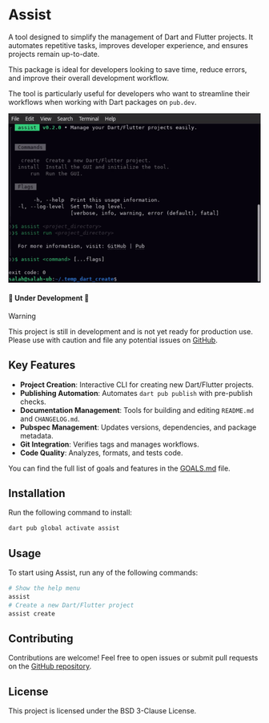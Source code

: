 # Assist

A tool designed to simplify the management of Dart and Flutter projects. It automates repetitive
tasks, improves developer experience, and ensures projects remain up-to-date.

This package is ideal for developers looking to save time, reduce errors, and improve their overall
development workflow.

The tool is particularly useful for developers who want to streamline their workflows when working
with Dart packages on `pub.dev`.

<img src="assets/images/flutter_create.gif" alt="Flutter Create Gif"/>

#### 🚧 Under Development 🚧
> [!WARNING]
> This project is still in development and is not yet ready for production use.  
> Please use with caution and file any potential issues on [GitHub](https://github.com/salah-rashad/assist/issues).


## Key Features

- **Project Creation**: Interactive CLI for creating new Dart/Flutter projects.
- **Publishing Automation**: Automates `dart pub publish` with pre-publish checks.
- **Documentation Management**: Tools for building and editing `README.md` and `CHANGELOG.md`.
- **Pubspec Management**: Updates versions, dependencies, and package metadata.
- **Git Integration**: Verifies tags and manages workflows.
- **Code Quality**: Analyzes, formats, and tests code.

You can find the full list of goals and features in
the [GOALS.md](https://github.com/salah-rashad/assist/blob/main/GOALS.md) file.

## Installation

Run the following command to install:

```bash
dart pub global activate assist
```

## Usage

To start using Assist, run any of the following commands:

```bash
# Show the help menu
assist
# Create a new Dart/Flutter project
assist create
```

## Contributing

Contributions are welcome! Feel free to open issues or submit pull requests
on the [GitHub repository](https://github.com/salah-rashad/assist).

## License

This project is licensed under the BSD 3-Clause License.
